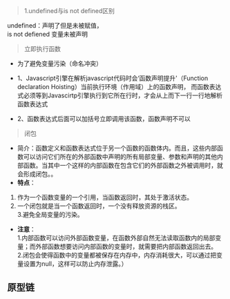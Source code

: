 > 1.undefined与is not defined区别

undefined：声明了但是未被赋值，  
is not defiened 变量未被声明
> 立即执行函数
- 为了避免变量污染（命名冲突）
- 1、Javascript引擎在解析javascript代码时会‘函数声明提升'（Function declaration Hoisting）当前执行环境（作用域）上的函数声明，
而函数表达式必须等到Javascirtp引擎执行到它所在行时，才会从上而下一行一行地解析函数表达式

- 2、函数表达式后面可以加括号立即调用该函数，函数声明不可以
>  闭包
- 简介：函数定义和函数表达式位于另一个函数的函数体内。而且，这些内部函数可以访问它们所在的外部函数中声明的所有局部变量、参数和声明的其他内部函数。当其中一个这样的内部函数在包含它们的外部函数之外被调用时，就会形成闭包。。
- **特点**：
1. 作为一个函数变量的一个引用，当函数返回时，其处于激活状态。  
2. 一个闭包就是当一个函数返回时，一个没有释放资源的栈区。   
3.避免全局变量的污染。
- **注意**：  
1.内部函数可以访问外部函数变量，在函数外部自然无法读取函数内的局部变量；而外部函数想要访问内部函数的变量时，就需要把内部函数返回出去。  
2.闭包会使得函数中的变量都被保存在内存中，内存消耗很大，可以通过把变量设置为null，这样可以防止内存泄露。）

原型链
---



